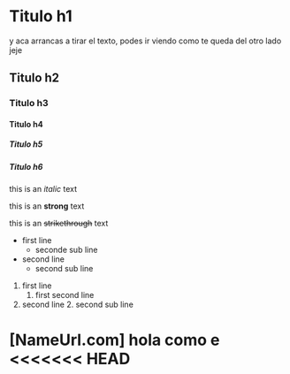<!-- HEADINGS -->

# Titulo h1

y aca arrancas a tirar el texto, podes ir viendo como te queda del otro lado jeje 

## Titulo h2

### Titulo h3

#### Titulo h4

##### Titulo h5

##### Titulo h6

<!-- italic -->
this is an *italic* text

<!-- strong -->
this is an **strong** text

<!-- strikethrough -->
this is an ~~strikethrough~~ text

<!-- UL -->
* first line
    * seconde sub line
* second line
    * second sub line

<!-- IL -->
1. first line
    1. first second line
2. second line
    2. second sub line

<!-- URL/Links -->
[NameUrl.com]
 hola como e
<<<<<<< HEAD
=======


 ``` JavaScript
```

